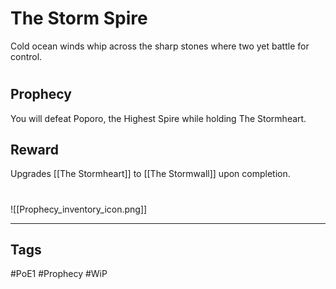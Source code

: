 # The Storm Spire
Cold ocean winds whip across the sharp stones where two yet battle for control.
#
## Prophecy
You will defeat Poporo, the Highest Spire while holding The Stormheart.
## Reward
Upgrades [[The Stormheart]] to [[The Stormwall]] upon completion. 

#
![[Prophecy_inventory_icon.png]]

---
## Tags
#PoE1 
#Prophecy
#WiP 
